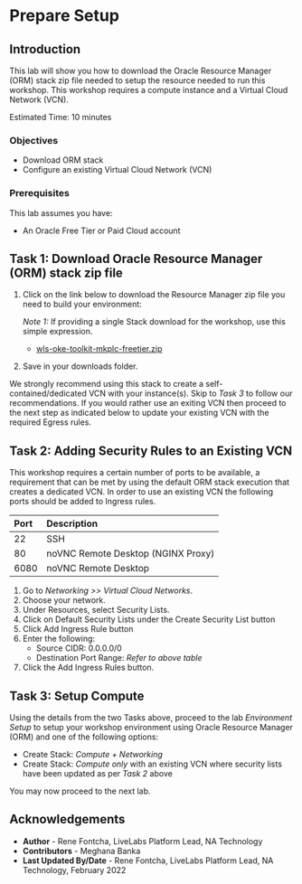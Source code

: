 # Prepare Setup

## Introduction
This lab will show you how to download the Oracle Resource Manager (ORM) stack zip file needed to setup the resource needed to run this workshop. This workshop requires a compute instance and a Virtual Cloud Network (VCN).

Estimated Time: 10 minutes

### Objectives
-   Download ORM stack
-   Configure an existing Virtual Cloud Network (VCN)

### Prerequisites
This lab assumes you have:
- An Oracle Free Tier or Paid Cloud account

## Task 1: Download Oracle Resource Manager (ORM) stack zip file
1.  Click on the link below to download the Resource Manager zip file you need to build your environment:

    *Note 1:* If providing a single Stack download for the workshop, use this simple expression.

    - [wls-oke-toolkit-mkplc-freetier.zip](https://objectstorage.us-ashburn-1.oraclecloud.com/p/bh1LaVd0DpYAVbAcrL4k-Y1WLC-KAEo117Msw7P2kN-xvNOWGaVcGtjxnkBVumb8/n/natdsecurity/b/stack/o/wls-oke-toolkit-mkplc-freetier.zip)

2.  Save in your downloads folder.

We strongly recommend using this stack to create a self-contained/dedicated VCN with your instance(s). Skip to *Task 3* to follow our recommendations. If you would rather use an exiting VCN then proceed to the next step as indicated below to update your existing VCN with the required Egress rules.

## Task 2: Adding Security Rules to an Existing VCN   
This workshop requires a certain number of ports to be available, a requirement that can be met by using the default ORM stack execution that creates a dedicated VCN. In order to use an existing VCN the following ports should be added to Ingress rules.

| Port           |Description                            |
| :------------- | :------------------------------------ |
| 22             | SSH                                   |
| 80             | noVNC Remote Desktop (NGINX Proxy)    |
| 6080           | noVNC Remote Desktop                  |

1.  Go to *Networking >> Virtual Cloud Networks*.
2.  Choose your network.
3.  Under Resources, select Security Lists.
4.  Click on Default Security Lists under the Create Security List button
5.  Click Add Ingress Rule button
6.  Enter the following:  
    - Source CIDR: 0.0.0.0/0
    - Destination Port Range: *Refer to above table*
7.  Click the Add Ingress Rules button.

## Task 3: Setup Compute   
Using the details from the two Tasks above, proceed to the lab *Environment Setup* to setup your workshop environment using Oracle Resource Manager (ORM) and one of the following options:
-  Create Stack:  *Compute + Networking*
-  Create Stack:  *Compute only* with an existing VCN where security lists have been updated as per *Task 2* above

You may now proceed to the next lab.

## Acknowledgements
* **Author** - Rene Fontcha, LiveLabs Platform Lead, NA Technology
* **Contributors** - Meghana Banka
* **Last Updated By/Date** - Rene Fontcha, LiveLabs Platform Lead, NA Technology, February 2022
